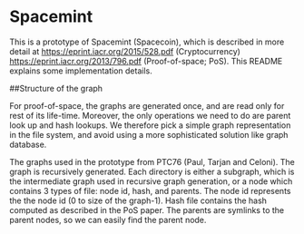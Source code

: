 # Spacemint

This is a prototype of Spacemint (Spacecoin), which is described in
more detail at
https://eprint.iacr.org/2015/528.pdf (Cryptocurrency)
https://eprint.iacr.org/2013/796.pdf (Proof-of-space; PoS).
This README explains some implementation details.

##Structure of the graph

For proof-of-space, the graphs are generated once, and are read only
for rest of its life-time. Moreover, the only operations we need to do
are parent look up and hash lookups. We therefore pick a simple graph
representation in the file system, and avoid using a more
sophisticated solution like graph database.

The graphs used in the prototype from PTC76 (Paul, Tarjan and Celoni).
The graph is recursively generated. Each directory is either a
subgraph, which is the intermediate graph used in recursive graph
generation, or a node which contains 3 types of file: node id, hash,
and parents. The node id represents the the node id (0 to size of the
graph-1). Hash file contains the hash computed as described in the PoS
paper. The parents are symlinks to the parent nodes, so we can easily
find the parent node.